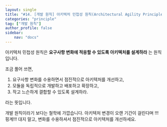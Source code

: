 ```yaml
---
layout: single
title: "#14. [개발 원칙] 아키텍처 민첩성 원칙(Architectural Agility Principle)"
categories: "principle"
tag: ["개발 원칙"]
author_profile: false
sidebar: 
    nav: "docs"
---
```


아키텍처 민첩성 원칙은 **요구사항 변화에 적응할 수 있도록 아키텍처를 설계하라** 는 원칙입니다.

조금 풀어 쓰면,

1. 요구사항 변화를 수용하면서 점진적으로 아키텍처를 개선하고, 
2. 모듈을 독립적으로 개발하고 배포하고 확장하고,
3. 작고 느슨하게 결합할 수 있도록 설계하라.

라는 뜻입니다. 

개발 원칙이라기 보다는 철학에 가깝습니다. 아키텍처 변경이 오랜 기간이 걸린다며 !!!핑계!!! 대지 말고, 변화를 수용하셔서 점진적으로 아키텍처를 개선하세요.
